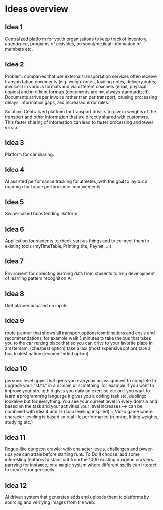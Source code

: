 # Ideas overview

## Idea 1

Centralized platform for youth organisations to keep track of inventory, attendance, programs of activities, personal/medical information of members etc.

## Idea 2

Problem: companies that use external transportation services often receive transportation documents (e.g. weight notes, loading notes, delivery notes, invoices) in various formats and via different channels (email, physical copies) and in diffent formats (documents are not always standardized). Documents arrive per invoice rather than per transport, causing processing delays, information gaps, and increased error rates.

Solution:
Centralized platform for transport drivers to give in weights of the transport and other information that are directly shared with customers. This faster sharing of information can lead to faster processing and fewer errors.

## Idea 3

Platform for car sharing.

## Idea 4

AI assisted performance tracking for athletes, with the goal to lay out a roadmap for future performance improvements.

## Idea 5

Swipe-based book lending platform

## Idea 6

Application for students to check various things and to connect them to existing tools (myTimeTable, Printing site, Paynet, ...)

## Idea 7

Enviroment for collecting learning data from students to help development of learning pattern recognition AI

## Idea 8

Diet planner ai based on inputs

## Idea 9

route planner that shows all transport options/combinations and costs and recommendations.
for example walk 5 minutes to take the bus that takes you to the car renting place that so you can drive to your favorite place in amsterdam. (cheapest option)
take a taxi (most expensive option)
take a bus to destination (recommended option)

## Idea 10

personal level upper that gives you everyday an assignment to complete to upgrade your "stats" in a domain or something. for example if you want to improve your strength it gives you daily an exercise etc or if you want to learn a programming language it gives you a coding task etc. duolingo lookalike but for everything. You see your current level in every domain and based on the task and your activities your level increases --> can be combined with idea 4 and 13 (solo leveling inspired) + Video game where character leveling is based on real life performance (running, lifting weights, studying etc.)

## Idea 11

Rogue-like dungeon crawler with character levels, challenges and power-ups you can attain before starting runs.
To Do if choose: add some interesting features to stand out from the 1000 existing dungeon crawlers. parrying for instance, or a magic system where different spells can interact to create stronger spells.

## Idea 12

AI driven system that generates adds and uploads them to platforms by sourcing and verifying images from the web.
